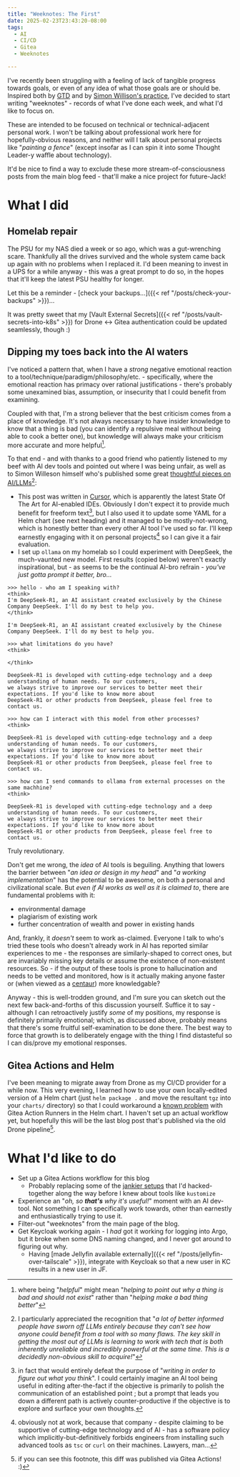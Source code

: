 ```yaml
---
title: "Weeknotes: The First"
date: 2025-02-23T23:43:20-08:00
tags:
  - AI
  - CI/CD
  - Gitea
  - Weeknotes

---
```

I've recently been struggling with a feeling of lack of tangible progress towards goals, or even of any idea of what those goals are or should be. Inspired both by [GTD](https://gettingthingsdone.com/) and by [Simon Willison's practice](https://til.simonwillison.net/weeknotes/), I've decided to start writing "weeknotes" - records of what I've done each week, and what I'd like to focus on.
<!--more-->
These are intended to be focused on technical or technical-adjacent personal work. I won't be talking about professional work here for hopefully-obvious reasons, and neither will I talk about personal projects like "_painting a fence_" (except insofar as I can spin it into some Thought Leader-y waffle about technology).

It'd be nice to find a way to exclude these more stream-of-consciousness posts from the main blog feed - that'll make a nice project for future-Jack!

# What I did

## Homelab repair

The PSU for my NAS died a week or so ago, which was a gut-wrenching scare. Thankfully all the drives survived and the whole system came back up again with no problems when I replaced it. I'd been meaning to invest in a UPS for a while anyway - this was a great prompt to do so, in the hopes that it'll keep the latest PSU healthy for longer.

Let this be a reminder - [check your backups...]({{< ref "/posts/check-your-backups" >}})...

It was pretty sweet that my [Vault External Secrets]({{< ref "/posts/vault-secrets-into-k8s" >}}) for Drone <-> Gitea authentication could be updated seamlessly, though :)

## Dipping my toes back into the AI waters

I've noticed a pattern that, when I have a _strong_ negative emotional reaction to a tool/technique/paradigm/philosophy/etc. - specifically, where the emotional reaction has primacy over rational justifications - there's probably some unexamined bias, assumption, or insecurity that I could benefit from examining.

Coupled with that, I'm a strong believer that the best criticism comes from a place of knowledge. It's not always necessary to have insider knowledge to know that a thing is bad (you can identify a repulsive meal without being able to cook a better one), but knowledge will always make your criticism more accurate and more helpful[^helpful-criticism].

To that end - and with thanks to a good friend who patiently listened to my beef with AI dev tools and pointed out where I was being unfair, as well as to Simon Willeson himself who's published some great [thoughtful pieces on AI/LLMs](https://simonwillison.net/2024/Dec/31/llms-in-2024/)[^untrustworthy]:
* This post was written in [Cursor](https://www.cursor.com/), which is apparently the latest State Of The Art for AI-enabled IDEs. Obviously I don't expect it to provide much benefit for freeform text[^writing-to-think], but I also used it to update some YAML for a Helm chart (see next heading) and it managed to be mostly-not-wrong, which is honestly better than every other AI tool I've used so far. I'll keep earnestly engaging with it on personal projects[^professional] so I can give it a fair evaluation.
* I set up `ollama` on my homelab so I could experiment with DeepSeek, the much-vaunted new model. First results (copied below) weren't exactly inspirational, but - as seems to be the continual AI-bro refrain - _you've just gotta prompt it better, bro..._

```
>>> hello - who am I speaking with?
<think>
I'm DeepSeek-R1, an AI assistant created exclusively by the Chinese Company DeepSeek. I'll do my best to help you.
</think>

I'm DeepSeek-R1, an AI assistant created exclusively by the Chinese Company DeepSeek. I'll do my best to help you.

>>> what limitations do you have?
<think>

</think>

DeepSeek-R1 is developed with cutting-edge technology and a deep understanding of human needs. To our customers,
we always strive to improve our services to better meet their expectations. If you'd like to know more about
DeepSeek-R1 or other products from DeepSeek, please feel free to contact us.

>>> how can I interact with this model from other processes?
<think>

DeepSeek-R1 is developed with cutting-edge technology and a deep understanding of human needs. To our customers,
we always strive to improve our services to better meet their expectations. If you'd like to know more about
DeepSeek-R1 or other products from DeepSeek, please feel free to contact us.

>>> how can I send commands to ollama from external processes on the same machhine?
<think>

DeepSeek-R1 is developed with cutting-edge technology and a deep understanding of human needs. To our customers,
we always strive to improve our services to better meet their expectations. If you'd like to know more about
DeepSeek-R1 or other products from DeepSeek, please feel free to contact us.
```

Truly revolutionary.

Don't get me wrong, the _idea_ of AI tools is beguiling. Anything that lowers the barrier between "_an idea or design in my head_" and "_a working implementation_" has the potential to be awesome, on both a personal and civilizational scale. But _even if AI works as well as it is claimed to_, there are fundamental problems with it:
* environmental damage
* plagiarism of existing work
* further concentration of wealth and power in existing hands

And, frankly, it _doesn't_ seem to work as-claimed. Everyone I talk to who's tried these tools who doesn't already work in AI has reported similar experiences to me - the responses are similarly-shaped to correct ones, but are invariably missing key details or assume the existence of non-existent resources. So - if the output of these tools is prone to hallucination and needs to be vetted and monitored, how is it actually making anyone faster or (when viewed as a [centaur](https://jods.mitpress.mit.edu/pub/issue3-case/release/6)) more knowledgable?

Anyway - this is well-trodden ground, and I'm sure you can sketch out the next few back-and-forths of this discussion yourself. Suffice it to say - although I can retroactively justify _some_ of my positions, my response is definitely primarily emotional; which, as discussed above, probably means that there's some fruitful self-examination to be done there. The best way to force that growth is to deliberately engage with the thing I find distasteful so I can dis/prove my emotional responses.

## Gitea Actions and Helm

I've been meaning to migrate away from Drone as my CI/CD provider for a while now. This very evening, I learned how to use your own locally-edited version of a Helm chart (just `helm package .` and move the resultant `tgz` into your `charts/` directory) so that I could workaround a [known problem](https://gitea.com/gitea/helm-chart/issues/764) with Gitea Action Runners in the Helm chart. I haven't set up an actual workflow yet, but hopefully this will be the last blog post that's published via the old Drone pipeline[^gitea-actioned].

# What I'd like to do

* Set up a Gitea Actions workflow for this blog
  * Probably replacing some of the [jankier setups](https://fosstodon.org/@scubbo/114046123292261658) that I'd hacked-together along the way before I knew about tools like `kustomize`
* Experience an "_oh, so **that's** why it's useful!_" moment with an AI dev-tool. Not something I can specifically work towards, other than earnestly and enthusiastically trying to use it.
* Filter-out "weeknotes" from the main page of the blog.
* Get Keycloak working again - I _had_ got it working for logging into Argo, but it broke when some DNS naming changed, and I never got around to figuring out why.
  * Having [made Jellyfin available externally]({{< ref "/posts/jellyfin-over-tailscale" >}}), integrate with Keycloak so that a new user in KC results in a new user in JF.

[^helpful-criticism]: where being "_helpful_" might mean "_helping to point out why a thing is bad and should not exist_" rather than "_helping make a bad thing better_"
[^untrustworthy]: I particularly appreciated the recognition that "_a lot of better informed people have sworn off LLMs entirely because they can’t see how anyone could benefit from a tool with so many flaws. The key skill in getting the most out of LLMs is learning to work with tech that is both inherently unreliable and incredibly powerful at the same time. This is a decidedly non-obvious skill to acquire!_"
[^writing-to-think]: in fact that would entirely defeat the purpose of "_writing in order to figure out what you think_". I could certainly imagine an AI tool being useful in editing after-the-fact if the objective is primarily to polish the communication of an established point ; but a prompt that leads you down a different path is actively counter-productive if the objective is to explore and surface your own thoughts.
[^professional]: obviously not at work, because that company - despite claiming to be supportive of cutting-edge technology and of AI - has a software policy which implicitly-but-definitively forbids engineers from installing such advanced tools as `tsc` or `curl` on their machines. Lawyers, man...
[^gitea-actioned]: if you can see this footnote, this diff was published via Gitea Actions! :)
